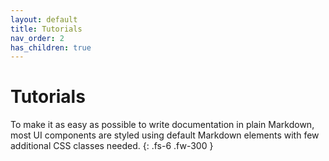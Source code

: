 ```yaml
---
layout: default
title: Tutorials
nav_order: 2
has_children: true
---
```


# Tutorials

To make it as easy as possible to write documentation in plain Markdown,
most UI components are styled using default Markdown elements with few
additional CSS classes needed.
{: .fs-6 .fw-300 }
